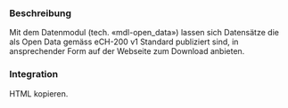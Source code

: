 ### Beschreibung
Mit dem Datenmodul (tech. «mdl-open_data») lassen sich Datensätze die als Open Data gemäss eCH-200 v1 Standard publiziert sind, in ansprechender Form auf der Webseite zum Download anbieten.


### Integration

HTML kopieren.
